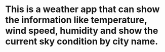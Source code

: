 # This is a weather app that can show the information like temperature, wind speed, humidity and show the current sky condition by city name. 